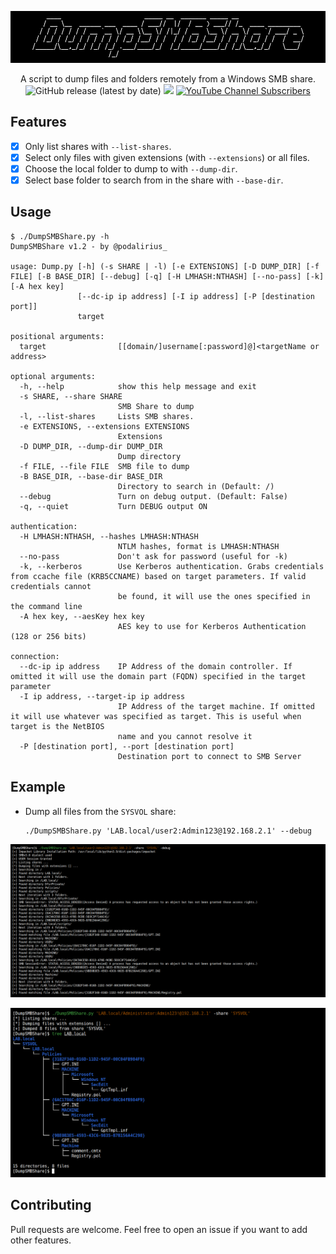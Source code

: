 ![](./.github/banner.png)

<p align="center">
  A script to dump files and folders remotely from a Windows SMB share.
  <br>
  <img alt="GitHub release (latest by date)" src="https://img.shields.io/github/v/release/p0dalirius/DumpSMBShare">
  <a href="https://twitter.com/intent/follow?screen_name=podalirius_" title="Follow"><img src="https://img.shields.io/twitter/follow/podalirius_?label=Podalirius&style=social"></a>
  <a href="https://www.youtube.com/c/Podalirius_?sub_confirmation=1" title="Subscribe"><img alt="YouTube Channel Subscribers" src="https://img.shields.io/youtube/channel/subscribers/UCF_x5O7CSfr82AfNVTKOv_A?style=social"></a>
  <br>
</p>

## Features

 - [x] Only list shares with `--list-shares`.
 - [x] Select only files with given extensions (with `--extensions`) or all files.
 - [x] Choose the local folder to dump to with `--dump-dir`.
 - [x] Select base folder to search from in the share with `--base-dir`.

## Usage

```
$ ./DumpSMBShare.py -h
DumpSMBShare v1.2 - by @podalirius_

usage: Dump.py [-h] (-s SHARE | -l) [-e EXTENSIONS] [-D DUMP_DIR] [-f FILE] [-B BASE_DIR] [--debug] [-q] [-H LMHASH:NTHASH] [--no-pass] [-k] [-A hex key]
               [--dc-ip ip address] [-I ip address] [-P [destination port]]
               target

positional arguments:
  target                [[domain/]username[:password]@]<targetName or address>

optional arguments:
  -h, --help            show this help message and exit
  -s SHARE, --share SHARE
                        SMB Share to dump
  -l, --list-shares     Lists SMB shares.
  -e EXTENSIONS, --extensions EXTENSIONS
                        Extensions
  -D DUMP_DIR, --dump-dir DUMP_DIR
                        Dump directory
  -f FILE, --file FILE  SMB file to dump
  -B BASE_DIR, --base-dir BASE_DIR
                        Directory to search in (Default: /)
  --debug               Turn on debug output. (Default: False)
  -q, --quiet           Turn DEBUG output ON

authentication:
  -H LMHASH:NTHASH, --hashes LMHASH:NTHASH
                        NTLM hashes, format is LMHASH:NTHASH
  --no-pass             Don't ask for password (useful for -k)
  -k, --kerberos        Use Kerberos authentication. Grabs credentials from ccache file (KRB5CCNAME) based on target parameters. If valid credentials cannot
                        be found, it will use the ones specified in the command line
  -A hex key, --aesKey hex key
                        AES key to use for Kerberos Authentication (128 or 256 bits)

connection:
  --dc-ip ip address    IP Address of the domain controller. If omitted it will use the domain part (FQDN) specified in the target parameter
  -I ip address, --target-ip ip address
                        IP Address of the target machine. If omitted it will use whatever was specified as target. This is useful when target is the NetBIOS
                        name and you cannot resolve it
  -P [destination port], --port [destination port]
                        Destination port to connect to SMB Server
```

## Example

 + Dump all files from the `SYSVOL` share:

    ```
    ./DumpSMBShare.py 'LAB.local/user2:Admin123@192.168.2.1' --debug
    ```

![](./.github/example_verbose.png)

![](./.github/example.png)

## Contributing

Pull requests are welcome. Feel free to open an issue if you want to add other features.
